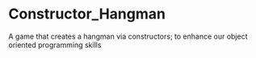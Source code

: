 # Constructor_Hangman
A game that creates a hangman via constructors; to enhance our object oriented programming skills 
